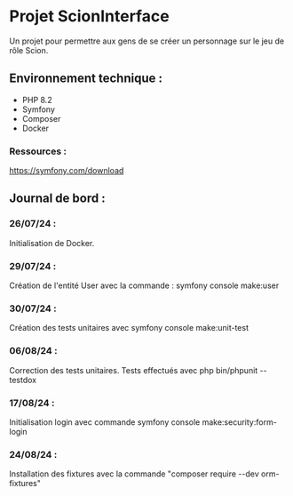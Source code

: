 # Projet ScionInterface

Un projet pour permettre aux gens de se créer un personnage sur le jeu de rôle Scion.

## Environnement technique :

* PHP 8.2
* Symfony
* Composer
* Docker

### Ressources :

https://symfony.com/download

## Journal de bord :

### 26/07/24 :
Initialisation de Docker.

### 29/07/24 :
Création de l'entité User avec la commande : symfony console make:user

### 30/07/24 :
Création des tests unitaires avec symfony console make:unit-test

### 06/08/24 :
Correction des tests unitaires. Tests effectués avec  php bin/phpunit --testdox

### 17/08/24 :
Initialisation login avec commande symfony console make:security:form-login

### 24/08/24 :
Installation des fixtures avec la commande "composer require --dev orm-fixtures"